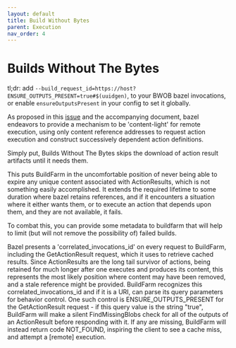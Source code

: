```yaml
---
layout: default
title: Build Without Bytes
parent: Execution
nav_order: 4
---
```


# Builds Without The Bytes

tl;dr: add `--build_request_id=https://host?ENSURE_OUTPUTS_PRESENT=true#$(uuidgen)`, to your BWOB bazel invocations, or enable `ensureOutputsPresent` in your config to set it globally.

As proposed in this [issue](https://github.com/bazelbuild/bazel/issues/6862) and the accompanying document, bazel endeavors to provide a mechanism to be 'content-light' for remote execution, using only content reference addresses to request action execution and construct successively dependent action definitions.

Simply put, Builds Without The Bytes skips the download of action result artifacts until it needs them.

This puts BuildFarm in the uncomfortable position of never being able to expire any unique content associated with ActionResults, which is not something easily accomplished. It extends the required lifetime to some duration where bazel retains references, and if it encounters a situation where it either wants them, or to execute an action that depends upon them, and they are not available, it fails.

To combat this, you can provide some metadata to buildfarm that will help to limit (but will not remove the possibility of) failed builds.

Bazel presents a 'correlated_invocations_id' on every request to BuildFarm, including the GetActionResult request, which it uses to retrieve cached results. Since ActionResults are the long tail survivor of actions, being retained for much longer after one executes and produces its content, this represents the most likely position where content may have been removed, and a stale reference might be provided. BuildFarm recognizes this correlated_invocations_id and if it is a URI, can parse its query parameters for behavior control. One such control is ENSURE_OUTPUTS_PRESENT for the GetActionResult request - if this query value is the string "true", BuildFarm will make a silent FindMissingBlobs check for all of the outputs of an ActionResult before responding with it. If any are missing, BuildFarm will instead return code NOT_FOUND, inspiring the client to see a cache miss, and attempt a [remote] execution.
